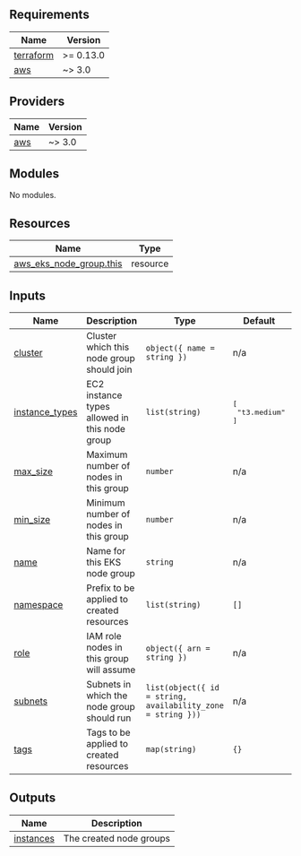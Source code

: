 <!-- BEGIN_TF_DOCS -->
## Requirements

| Name | Version |
|------|---------|
| <a name="requirement_terraform"></a> [terraform](#requirement\_terraform) | >= 0.13.0 |
| <a name="requirement_aws"></a> [aws](#requirement\_aws) | ~> 3.0 |

## Providers

| Name | Version |
|------|---------|
| <a name="provider_aws"></a> [aws](#provider\_aws) | ~> 3.0 |

## Modules

No modules.

## Resources

| Name | Type |
|------|------|
| [aws_eks_node_group.this](https://registry.terraform.io/providers/hashicorp/aws/latest/docs/resources/eks_node_group) | resource |

## Inputs

| Name | Description | Type | Default | Required |
|------|-------------|------|---------|:--------:|
| <a name="input_cluster"></a> [cluster](#input\_cluster) | Cluster which this node group should join | `object({ name = string })` | n/a | yes |
| <a name="input_instance_types"></a> [instance\_types](#input\_instance\_types) | EC2 instance types allowed in this node group | `list(string)` | <pre>[<br>  "t3.medium"<br>]</pre> | no |
| <a name="input_max_size"></a> [max\_size](#input\_max\_size) | Maximum number of nodes in this group | `number` | n/a | yes |
| <a name="input_min_size"></a> [min\_size](#input\_min\_size) | Minimum number of nodes in this group | `number` | n/a | yes |
| <a name="input_name"></a> [name](#input\_name) | Name for this EKS node group | `string` | n/a | yes |
| <a name="input_namespace"></a> [namespace](#input\_namespace) | Prefix to be applied to created resources | `list(string)` | `[]` | no |
| <a name="input_role"></a> [role](#input\_role) | IAM role nodes in this group will assume | `object({ arn = string })` | n/a | yes |
| <a name="input_subnets"></a> [subnets](#input\_subnets) | Subnets in which the node group should run | `list(object({ id = string, availability_zone = string }))` | n/a | yes |
| <a name="input_tags"></a> [tags](#input\_tags) | Tags to be applied to created resources | `map(string)` | `{}` | no |

## Outputs

| Name | Description |
|------|-------------|
| <a name="output_instances"></a> [instances](#output\_instances) | The created node groups |
<!-- END_TF_DOCS -->